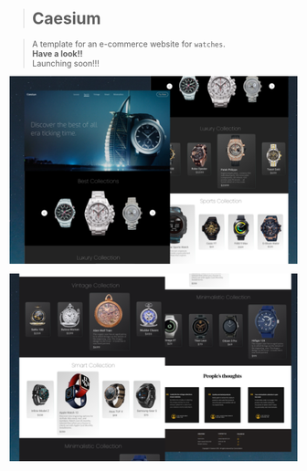 > # Caesium

> A template for an e-commerce website for `watches`. <br>
> **Have a look!!** <br>
> Launching soon!!!

![wireframe1](https://github.com/var-rishabh/caesium/blob/7b7dbe5b4409e521eb8e07a20c52735a771b0fba/readmeSrc/w3.png)

![wireframe](https://github.com/var-rishabh/caesium/blob/7b7dbe5b4409e521eb8e07a20c52735a771b0fba/readmeSrc/w4.png)
